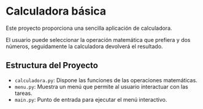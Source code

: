# Calculadora básica

Este proyecto proporciona una sencilla aplicación de calculadora.

El usuario puede seleccionar la operación matemática que prefiera y dos números, seguidamente la calculadora devolverá el resultado.

## Estructura del Proyecto

- `calculadora.py`: Dispone las funciones de las operaciones matemáticas.
- `menu.py`: Muestra un menú que permite al usuario interactuar con las tareas.
- `main.py`: Punto de entrada para ejecutar el menú interactivo.
